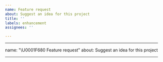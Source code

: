 ```yaml
---
name: Feature request
about: Suggest an idea for this project
title: ''
labels: enhancement
assignees: ''

---
```


---
name: "\U0001F680 Feature request"
about: Suggest an idea for this project

---

<!--
Thank you for suggesting an idea to make our project better.

Please fill in as much of the template below as you're able.
-->

